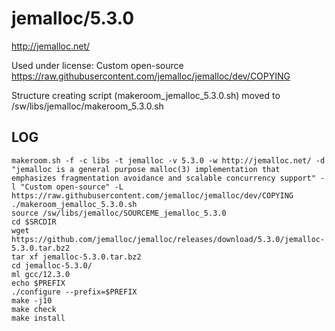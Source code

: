 jemalloc/5.3.0
==============

<http://jemalloc.net/>

Used under license:
Custom open-source
<https://raw.githubusercontent.com/jemalloc/jemalloc/dev/COPYING>

Structure creating script (makeroom_jemalloc_5.3.0.sh) moved to /sw/libs/jemalloc/makeroom_5.3.0.sh

LOG
---

    makeroom.sh -f -c libs -t jemalloc -v 5.3.0 -w http://jemalloc.net/ -d "jemalloc is a general purpose malloc(3) implementation that emphasizes fragmentation avoidance and scalable concurrency support" -l "Custom open-source" -L https://raw.githubusercontent.com/jemalloc/jemalloc/dev/COPYING
    ./makeroom_jemalloc_5.3.0.sh 
    source /sw/libs/jemalloc/SOURCEME_jemalloc_5.3.0
    cd $SRCDIR
    wget https://github.com/jemalloc/jemalloc/releases/download/5.3.0/jemalloc-5.3.0.tar.bz2
    tar xf jemalloc-5.3.0.tar.bz2 
    cd jemalloc-5.3.0/
    ml gcc/12.3.0
    echo $PREFIX
    ./configure --prefix=$PREFIX
    make -j10
    make check
    make install
